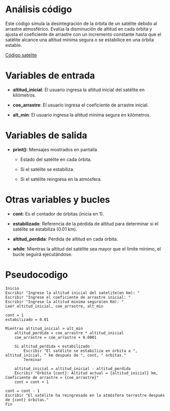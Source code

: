 # Análisis código

Este código simula la desintegración de la órbita de un satélite debido al arrastre atmosférico. Evalúa la disminución de altitud en cada órbita y ajusta el coeficiente de arrastre con un incremento constante hasta que el satélite alcance una altitud mínima segura o se estabilice en una órbita estable.

[Código satelite](satelite.py)

# Variables de entrada

- **altitud_inicial**: El usuario ingresa la altitud inicial del satélite en kilómetros.

- **coe_arrastre**: El usuario ingresa el coeficiente de arrastre inicial.

- **alt_min**: El usuario ingresa la altitud mínima segura en kilómetros.

# Variables de salida

- **print()**: Mensajes mostrados en pantalla

    - Estado del satélite en cada órbita.

    - Si el satélite se estabiliza.

    - Si el satélite reingresa en la atmósfera.

# Otras variables y bucles

- **cont**: Es el contador de órbitas (inicia en 1).

- **estabilizado**: Referencia de la pérdida de altitud para determinar si el satélite se estabiliza (0.01 km).

- **altitud_perdida**: Pérdida de altitud en cada órbita.

- **while**: Mientras la altitud del satélite sea mayor que el límite mínimo, el bucle seguirá ejecutándose.

# Pseudocodigo

```
Inicio  
Escribir "Ingrese la altitud inicial del satelite(en km): "
Escribir "Ingrese el coeficiente de arrastre inicial: "
Escribir "Ingrese la altitud minima segura(en Km): "
Leer altitud_inicial, coe_arrastre, alt_min    
      
cont = 1    
estabilizado = 0.01  

Mientras altitud_inicial > alt_min  
    altitud_perdida = coe_arrastre * altitud_inicial  
    coe_arrastre = coe_arrastre + 0.0001  

    Si altitud_perdida < estabilizado   
        Escribir "El satélite se estabiliza en órbita a ", altitud_inicial, " km después de ", cont, " órbitas."  
        Terminar  

    altitud_inicial = altitud_inicial - altitud_perdida  
    Escribir "Órbita {cont}: Altitud actual = {altitud_inicial} km, Coeficiente de arrastre = {coe_arrastre}"  
    cont = cont + 1  
      
cont = cont - 1  
Escribir "El satélite ha reingresado en la atmósfera terrestre después de {cont} órbitas."  
Fin
```

